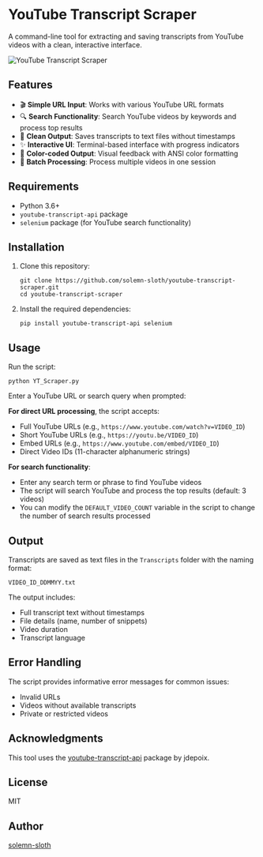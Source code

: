 # YouTube Transcript Scraper

A command-line tool for extracting and saving transcripts from YouTube videos with a clean, interactive interface.

![YouTube Transcript Scraper](https://img.shields.io/badge/Python-Transcript%20Scraper-blue)

## Features

- 🎬 **Simple URL Input**: Works with various YouTube URL formats
- 🔍 **Search Functionality**: Search YouTube videos by keywords and process top results
- 📃 **Clean Output**: Saves transcripts to text files without timestamps
- ✨ **Interactive UI**: Terminal-based interface with progress indicators
- 🌈 **Color-coded Output**: Visual feedback with ANSI color formatting
- 🔄 **Batch Processing**: Process multiple videos in one session

## Requirements

- Python 3.6+
- `youtube-transcript-api` package
- `selenium` package (for YouTube search functionality)

## Installation

1. Clone this repository:
   ```
   git clone https://github.com/solemn-sloth/youtube-transcript-scraper.git
   cd youtube-transcript-scraper
   ```

2. Install the required dependencies:
   ```
   pip install youtube-transcript-api selenium
   ```

## Usage

Run the script:
```
python YT_Scraper.py
```

Enter a YouTube URL or search query when prompted:

**For direct URL processing**, the script accepts:
- Full YouTube URLs (e.g., `https://www.youtube.com/watch?v=VIDEO_ID`)
- Short YouTube URLs (e.g., `https://youtu.be/VIDEO_ID`)
- Embed URLs (e.g., `https://www.youtube.com/embed/VIDEO_ID`)
- Direct Video IDs (11-character alphanumeric strings)

**For search functionality**:
- Enter any search term or phrase to find YouTube videos
- The script will search YouTube and process the top results (default: 3 videos)
- You can modify the `DEFAULT_VIDEO_COUNT` variable in the script to change the number of search results processed

## Output

Transcripts are saved as text files in the `Transcripts` folder with the naming format:
```
VIDEO_ID_DDMMYY.txt
```

The output includes:
- Full transcript text without timestamps
- File details (name, number of snippets)
- Video duration
- Transcript language

## Error Handling

The script provides informative error messages for common issues:
- Invalid URLs
- Videos without available transcripts
- Private or restricted videos

## Acknowledgments

This tool uses the [youtube-transcript-api](https://github.com/jdepoix/youtube-transcript-api) package by jdepoix.

## License

MIT

## Author

[solemn-sloth](https://github.com/solemn-sloth)